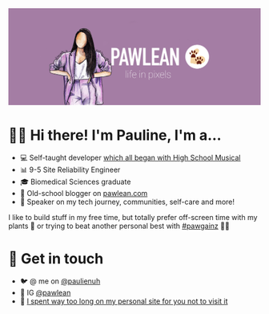 <img src="https://raw.githubusercontent.com/pawlean/pawlean/master/pawlean-header.png" alt="Pawlean"  />

# 👋🏻 Hi there! I'm Pauline, I'm a...

- 💻 Self-taught developer [which all began with High School Musical](https://www.yorkshirepost.co.uk/news/people/from-high-school-musical-fansites-to-ee-developer-how-pauline-overcame-school-bullies-to-inspire-women-in-technology-1-9960344)
- 📊 9-5 Site Reliability Engineer
- 🎓 Biomedical Sciences graduate
- 📝 Old-school blogger on [pawlean.com](https://pawlean.com/)
- 🎤 Speaker on my tech journey, communities, self-care and more!

I like to build stuff in my free time, but totally prefer off-screen time with my plants 🍃 or trying to beat another personal best with [#pawgainz](https://twitter.com/hashtag/pawgainz) 💪🏼

# 💌 Get in touch

- 🐦 @ me on [@paulienuh](https://twitter.com/paulienuh)
- 📸 IG [@pawlean](https://instagram.com/pawlean)
- 💜 [I spent way too long on my personal site for you not to visit it](https://paulinenarvas.com)

